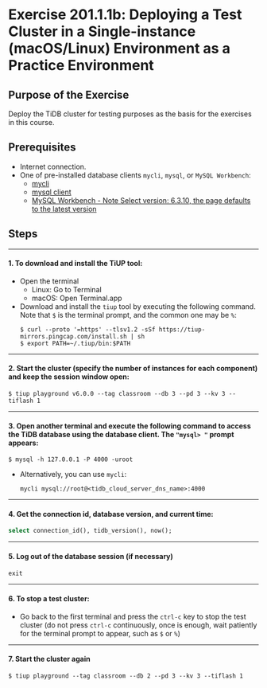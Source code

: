 # Exercise 201.1.1b: Deploying a Test Cluster in a Single-instance (macOS/Linux) Environment as a Practice Environment

## Purpose of the Exercise
Deploy the TiDB cluster for testing purposes as the basis for the exercises in this course.

## Prerequisites
+ Internet connection.
+ One of pre-installed database clients `mycli`, `mysql`, or `MySQL Workbench`:
  + [mycli](https://www.mycli.net/)
  + [mysql client](https://cn.bing.com/search?q=MacOS+mysql+client+%E5%AE%89%E8%A3%85)
  + [MySQL Workbench - Note Select version: 6.3.10, the page defaults to the latest version](https://downloads.mysql.com/archives/workbench/)

## Steps

-----------------------------------------------
#### 1. To download and install the TiUP tool:
+ Open the terminal
  + Linux: Go to Terminal
  + macOS: Open Terminal.app
+ Download and install the `tiup` tool by executing the following command. Note that `$` is the terminal prompt, and the common one may be `%`:
  ```
  $ curl --proto '=https' --tlsv1.2 -sSf https://tiup-mirrors.pingcap.com/install.sh | sh
  $ export PATH=~/.tiup/bin:$PATH
  ```

-----------------------------------------------
#### 2. Start the cluster (specify the number of instances for each component) and keep the session window open:
```
$ tiup playground v6.0.0 --tag classroom --db 3 --pd 3 --kv 3 --tiflash 1
```

-----------------------------------------------
#### 3. Open another terminal and execute the following command to access the TiDB database using the database client. The `"mysql> "` prompt appears:
```
$ mysql -h 127.0.0.1 -P 4000 -uroot
```

+ Alternatively, you can use `mycli`:
  ```
  mycli mysql://root@<tidb_cloud_server_dns_name>:4000
  ```

-----------------------------------------------
#### 4. Get the connection id, database version, and current time:
```sql
select connection_id(), tidb_version(), now();
```

-----------------------------------------------
#### 5. Log out of the database session (if necessary)
```sql
exit
```

-----------------------------------------------
#### 6. To stop a test cluster:
+ Go back to the first terminal and press the `ctrl-c` key to stop the test cluster (do not press `ctrl-c` continuously, once is enough, wait patiently for the terminal prompt to appear, such as `$` or `%`)

-----------------------------------------------
#### 7. Start the cluster again
```
$ tiup playground --tag classroom --db 2 --pd 3 --kv 3 --tiflash 1
```
